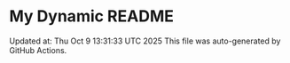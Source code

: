 # My Dynamic README
Updated at: Thu Oct  9 13:31:33 UTC 2025
This file was auto-generated by GitHub Actions.
